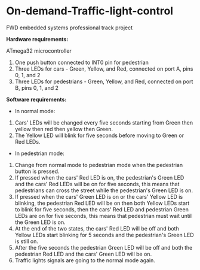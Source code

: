 # On-demand-Traffic-light-control
FWD embedded systems professional track project

**Hardware requirements:**

ATmega32 microcontroller
1. One push button connected to INT0 pin for pedestrian
2. Three LEDs for cars - Green, Yellow, and Red, connected on port A, pins 0, 1, and 2
3. Three LEDs for pedestrians - Green, Yellow, and Red, connected on port B, pins 0, 1, and 2

**Software requirements:**

- In normal mode:

1. Cars' LEDs will be changed every five seconds starting from Green then yellow then red then yellow then Green.
2. The Yellow LED will blink for five seconds before moving to Green or Red LEDs.
- In pedestrian mode:

1. Change from normal mode to pedestrian mode when the pedestrian button is pressed.
2. If pressed when the cars' Red LED is on, the pedestrian's Green LED and the cars' Red LEDs will be on for five seconds, this means that pedestrians can cross the street while the pedestrian's Green LED is on.
3. If pressed when the cars' Green LED is on or the cars' Yellow LED is blinking, the pedestrian Red LED will be on then both Yellow LEDs start to blink for five seconds, then the cars' Red LED and pedestrian Green LEDs are on for five seconds, this means that pedestrian must wait until the Green LED is on.
4. At the end of the two states, the cars' Red LED will be off and both Yellow LEDs start blinking for 5 seconds and the pedestrian's Green LED is still on.
5. After the five seconds the pedestrian Green LED will be off and both the pedestrian Red LED and the cars' Green LED will be on.
6. Traffic lights signals are going to the normal mode again.
